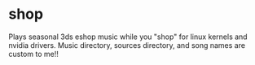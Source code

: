 # shop
Plays seasonal 3ds eshop music while you "shop" for linux kernels and nvidia drivers. Music directory, sources directory, and song names are custom to me!!

